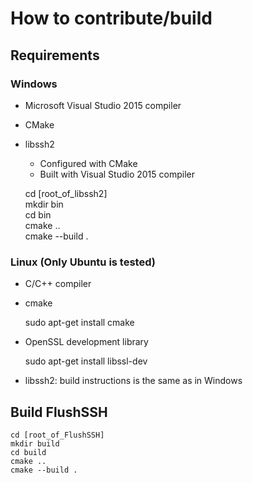 # How to contribute/build
## Requirements
### Windows
* Microsoft Visual Studio 2015 compiler
* CMake
* libssh2  
    * Configured with CMake
    * Built with Visual Studio 2015 compiler


    cd [root_of_libssh2]  
    mkdir bin  
    cd bin  
    cmake ..  
    cmake --build .  


### Linux (Only Ubuntu is tested)
* C/C++ compiler
* cmake


    sudo apt-get install cmake


* OpenSSL development library


    sudo apt-get install libssl-dev

* libssh2: build instructions is the same as in Windows


## Build FlushSSH
    cd [root_of_FlushSSH]
    mkdir build
    cd build
    cmake ..
    cmake --build .
